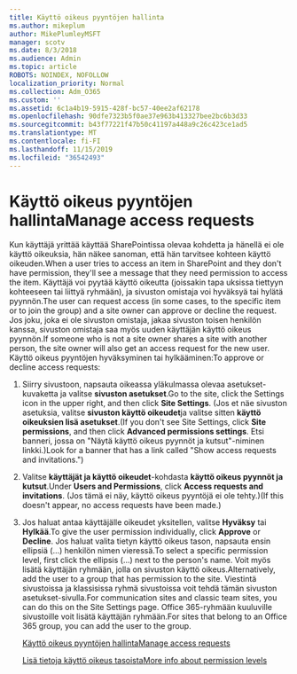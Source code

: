```yaml
---
title: Käyttö oikeus pyyntöjen hallinta
ms.author: mikeplum
author: MikePlumleyMSFT
manager: scotv
ms.date: 8/3/2018
ms.audience: Admin
ms.topic: article
ROBOTS: NOINDEX, NOFOLLOW
localization_priority: Normal
ms.collection: Adm_O365
ms.custom: ''
ms.assetid: 6c1a4b19-5915-428f-bc57-40ee2af62178
ms.openlocfilehash: 90dfe7323b5f0ae37e963b413327bee2bc6b3d33
ms.sourcegitcommit: b43f77221f47b50c41197a448a9c26c423ce1ad5
ms.translationtype: MT
ms.contentlocale: fi-FI
ms.lasthandoff: 11/15/2019
ms.locfileid: "36542493"
---
```

# <a name="manage-access-requests"></a><span data-ttu-id="02d8f-102">Käyttö oikeus pyyntöjen hallinta</span><span class="sxs-lookup"><span data-stu-id="02d8f-102">Manage access requests</span></span>

<span data-ttu-id="02d8f-103">Kun käyttäjä yrittää käyttää SharePointissa olevaa kohdetta ja hänellä ei ole käyttö oikeuksia, hän näkee sanoman, että hän tarvitsee kohteen käyttö oikeuden.</span><span class="sxs-lookup"><span data-stu-id="02d8f-103">When a user tries to access an item in SharePoint and they don't have permission, they'll see a message that they need permission to access the item.</span></span> <span data-ttu-id="02d8f-104">Käyttäjä voi pyytää käyttö oikeutta (joissakin tapa uksissa tiettyyn kohteeseen tai liittyä ryhmään), ja sivuston omistaja voi hyväksyä tai hylätä pyynnön.</span><span class="sxs-lookup"><span data-stu-id="02d8f-104">The user can request access (in some cases, to the specific item or to join the group) and a site owner can approve or decline the request.</span></span> <span data-ttu-id="02d8f-105">Jos joku, joka ei ole sivuston omistaja, jakaa sivuston toisen henkilön kanssa, sivuston omistaja saa myös uuden käyttäjän käyttö oikeus pyynnön.</span><span class="sxs-lookup"><span data-stu-id="02d8f-105">If someone who is not a site owner shares a site with another person, the site owner will also get an access request for the new user.</span></span> <span data-ttu-id="02d8f-106">Käyttö oikeus pyyntöjen hyväksyminen tai hylkääminen:</span><span class="sxs-lookup"><span data-stu-id="02d8f-106">To approve or decline access requests:</span></span>
  
1. <span data-ttu-id="02d8f-107">Siirry sivustoon, napsauta oikeassa yläkulmassa olevaa asetukset-kuvaketta ja valitse **sivuston asetukset**.</span><span class="sxs-lookup"><span data-stu-id="02d8f-107">Go to the site, click the Settings icon in the upper right, and then click **Site Settings**.</span></span> <span data-ttu-id="02d8f-108">(Jos et näe sivuston asetuksia, valitse **sivuston käyttö oikeudet**ja valitse sitten **käyttö oikeuksien lisä asetukset**.</span><span class="sxs-lookup"><span data-stu-id="02d8f-108">(If you don't see Site Settings, click **Site permissions**, and then click **Advanced permissions settings**.</span></span> <span data-ttu-id="02d8f-109">Etsi banneri, jossa on "Näytä käyttö oikeus pyynnöt ja kutsut"-niminen linkki.)</span><span class="sxs-lookup"><span data-stu-id="02d8f-109">Look for a banner that has a link called "Show access requests and invitations.")</span></span>
    
2. <span data-ttu-id="02d8f-110">Valitse **käyttäjät ja käyttö oikeudet**-kohdasta **käyttö oikeus pyynnöt ja kutsut**.</span><span class="sxs-lookup"><span data-stu-id="02d8f-110">Under **Users and Permissions**, click **Access requests and invitations**.</span></span> <span data-ttu-id="02d8f-111">(Jos tämä ei näy, käyttö oikeus pyyntöjä ei ole tehty.)</span><span class="sxs-lookup"><span data-stu-id="02d8f-111">(If this doesn't appear, no access requests have been made.)</span></span>
    
3. <span data-ttu-id="02d8f-112">Jos haluat antaa käyttäjälle oikeudet yksitellen, valitse **Hyväksy** tai **Hylkää**.</span><span class="sxs-lookup"><span data-stu-id="02d8f-112">To give the user permission individually, click **Approve** or **Decline**.</span></span> <span data-ttu-id="02d8f-113">Jos haluat valita tietyn käyttö oikeus tason, napsauta ensin ellipsiä (...) henkilön nimen vieressä.</span><span class="sxs-lookup"><span data-stu-id="02d8f-113">To select a specific permission level, first click the ellipsis (...) next to the person's name.</span></span> <span data-ttu-id="02d8f-114">Voit myös lisätä käyttäjän ryhmään, jolla on sivuston käyttö oikeus.</span><span class="sxs-lookup"><span data-stu-id="02d8f-114">Alternatively, add the user to a group that has permission to the site.</span></span> <span data-ttu-id="02d8f-115">Viestintä sivustoissa ja klassisissa ryhmä sivustoissa voit tehdä tämän sivuston asetukset-sivulla.</span><span class="sxs-lookup"><span data-stu-id="02d8f-115">For communication sites and classic team sites, you can do this on the Site Settings page.</span></span> <span data-ttu-id="02d8f-116">Office 365-ryhmään kuuluville sivustoille voit lisätä käyttäjän ryhmään.</span><span class="sxs-lookup"><span data-stu-id="02d8f-116">For sites that belong to an Office 365 group, you can add the user to the group.</span></span>
    
    [<span data-ttu-id="02d8f-117">Käyttö oikeus pyyntöjen hallinta</span><span class="sxs-lookup"><span data-stu-id="02d8f-117">Manage access requests </span></span>](https://go.microsoft.com/fwlink/?linkid=2008747)
    
    [<span data-ttu-id="02d8f-118">Lisä tietoja käyttö oikeus tasoista</span><span class="sxs-lookup"><span data-stu-id="02d8f-118">More info about permission levels</span></span>](https://go.microsoft.com/fwlink/?linkid=867071)
    

